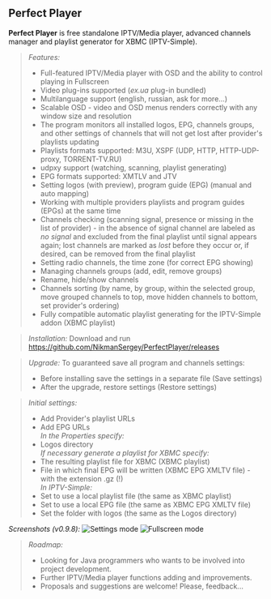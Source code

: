 Perfect Player
--------------
**Perfect Player** is free standalone IPTV/Media player, advanced channels manager and playlist generator for XBMC (IPTV-Simple).
>*Features:*
>- Full-featured IPTV/Media player with OSD and the ability to control playing in Fullscreen
>- Video plug-ins supported (*ex.ua* plug-in bundled)
>- Multilanguage support (english, russian, ask for more...)
>- Scalable OSD - video and OSD menus renders correctly with any window size and resolution
>- The program monitors all installed logos, EPG, channels groups, and other settings of channels that will not get lost after provider's playlists updating
>- Playlists formats supported: M3U, XSPF (UDP, HTTP, HTTP-UDP-proxy, TORRENT-TV.RU)
>- udpxy support (watching, scanning, playlist generating)
>- EPG formats supported: XMTLV and JTV
>- Setting logos (with preview), program guide (EPG) (manual and auto mapping)
>- Working with multiple providers playlists and program guides (EPGs) at the same time 
>- Channels checking (scanning signal, presence or missing in the list of provider) - in the absence of signal channel are labeled as *no signal* and excluded from the final playlist until signal appears again; lost channels are marked as *lost* before they occur or, if desired, can be removed from the final playlist
>- Setting radio channels, the time zone (for correct EPG showing)
>- Managing channels groups (add, edit, remove groups)
>- Rename, hide/show channels
>- Channels sorting (by name, by group, within the selected group, move grouped channels to top, move hidden channels to bottom, set provider's ordering)
>- Fully compatible automatic playlist generating for the IPTV-Simple addon (XBMC playlist)

>*Installation:*
>Download and run https://github.com/NikmanSergey/PerfectPlayer/releases

>*Upgrade:*
>To guaranteed save all program and channels settings:
>- Before installing save the settings in a separate file (Save settings)
>- After the upgrade, restore settings (Restore settings)

>*Initial settings:*
>- Add Provider's playlist URLs
>- Add EPG URLs
><br>*In the Properties specify:*
>- Logos directory
><br>*If necessary generate a playlist for XBMC specify:*
>- The resulting playlist file for XBMC (XBMC playlist)
>- File in which final EPG will be written (XBMC EPG XMLTV file) - with the extension .gz (!)
><br>*In IPTV-Simple:*
>- Set to use a local playlist file (the same as XBMC playlist)
>- Set to use a local EPG file (the same as XBMC EPG XMLTV file) 
>- Set the folder with logos (the same as the Logos directory) 

*Screenshots (v0.9.8):*
![Settings mode](http://s019.radikal.ru/i619/1408/b5/2a8510f74fe4.png)
![Fullscreen mode](http://s09.radikal.ru/i182/1408/96/9b29ce858d68.png)

>*Roadmap:*
>- Looking for Java programmers who wants to be involved into project development.
>- Further IPTV/Media player functions adding and improvements.
>- Proposals and suggestions are welcome! Please, feedback...
